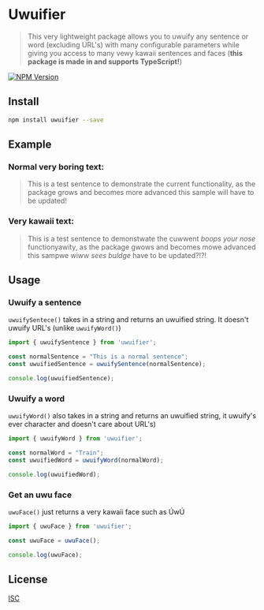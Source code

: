 # Uwuifier

> This very lightweight package allows you to uwuify any sentence or word (excluding URL's) with many configurable parameters while giving you access to many vewy kawaii sentences and faces (**this package is made in and supports TypeScript!**)

[![NPM Version][npm-image]][npm-url]

## Install

```bash
npm install uwuifier --save
```

## Example

### Normal very boring text:
>This is a test sentence to demonstrate the current functionality, as the package grows and becomes more advanced this sample will have to be updated!

### Very kawaii text:
>This is a test sentence to demonstwate the cuwwent *boops your nose* functionyawity, as the package gwows and becomes mowe advanced this sampwe wiww *sees buldge* have to be updated?!?!

## Usage

### Uwuify a sentence
`uwuifySentece()` takes in a string and returns an uwuified string. It doesn't uwuify URL's (unlike `uwuifyWord()`)

```javascript
import { uwuifySentence } from 'uwuifier';

const normalSentence = "This is a normal sentence";
const uwuifiedSentence = uwuifySentence(normalSentence);

console.log(uwuifiedSentence);
```

### Uwuify a word
`uwuifyWord()` also takes in a string and returns an uwuified string, it uwuify's ever character and doesn't care about URL's)

```javascript
import { uwuifyWord } from 'uwuifier';

const normalWord = "Train";
const uwuifiedWord = uwuifyWord(normalWord);

console.log(uwuifiedWord);
```

### Get an uwu face
`uwuFace()` just returns a very kawaii face such as ÚwÚ

```javascript
import { uwuFace } from 'uwuifier';

const uwuFace = uwuFace();

console.log(uwuFace);
```


## License

[ISC](http://vjpr.isc-license.org)

[npm-image]: https://img.shields.io/npm/v/uwuifier.svg
[npm-url]: https://www.npmjs.com/package/uwuifier